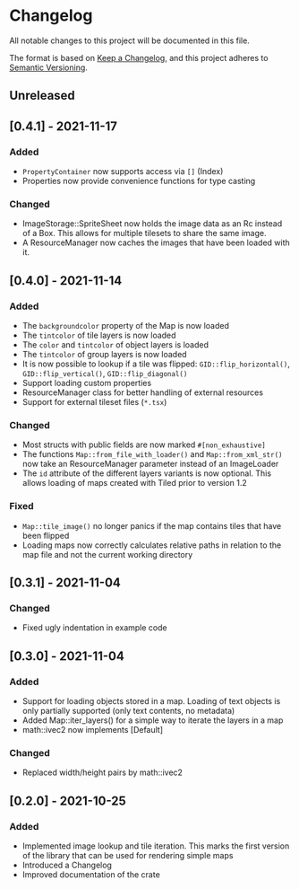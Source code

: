 # Changelog
All notable changes to this project will be documented in this file.

The format is based on [Keep a Changelog](https://keepachangelog.com/en/1.0.0/),
and this project adheres to [Semantic Versioning](https://semver.org/spec/v2.0.0.html).

## Unreleased

## [0.4.1] - 2021-11-17
### Added
- `PropertyContainer` now supports access via `[]` (Index)
- Properties now provide convenience functions for type casting

### Changed
- ImageStorage::SpriteSheet now holds the image data as an Rc instead of a Box.
  This allows for multiple tilesets to share the same image.
- A ResourceManager now caches the images that have been loaded with it.

## [0.4.0] - 2021-11-14
### Added
- The `backgroundcolor` property of the Map is now loaded
- The `tintcolor` of tile layers is now loaded
- The `color` and `tintcolor` of object layers is loaded
- The `tintcolor` of group layers is now loaded
- It is now possible to lookup if a tile was flipped:
	`GID::flip_horizontal()`, `GID::flip_vertical()`, `GID::flip_diagonal()`
- Support loading custom properties
- ResourceManager class for better handling of external resources
- Support for external tileset files (`*.tsx`)

### Changed
- Most structs with public fields are now marked `#[non_exhaustive]`
- The functions `Map::from_file_with_loader()` and `Map::from_xml_str()` now take an ResourceManager
  parameter instead of an ImageLoader
- The `id` attribute of the different layers variants is now optional. This allows loading of maps
  created with Tiled prior to version 1.2

### Fixed
- `Map::tile_image()` no longer panics if the map contains tiles that have been flipped
- Loading maps now correctly calculates relative paths in relation to the map file and not the
  current working directory

## [0.3.1] - 2021-11-04
### Changed
- Fixed ugly indentation in example code

## [0.3.0] - 2021-11-04
### Added
- Support for loading objects stored in a map. Loading of text objects is only
  partially supported (only text contents, no metadata)
- Added Map::iter_layers() for a simple way to iterate the layers in a map
- math::ivec2 now implements [Default]

### Changed
- Replaced width/height pairs by math::ivec2

## [0.2.0] - 2021-10-25
### Added
- Implemented image lookup and tile iteration. This marks the first version of
  the library that can be used for rendering simple maps
- Introduced a Changelog
- Improved documentation of the crate

